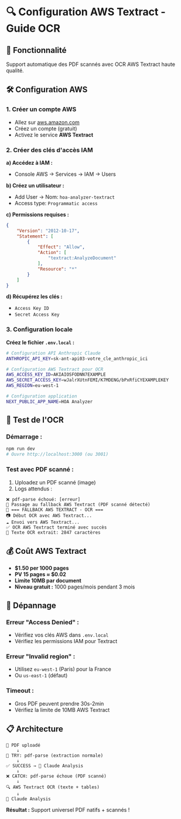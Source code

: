 # 🔍 Configuration AWS Textract - Guide OCR

## **🎯 Fonctionnalité**
Support automatique des PDF scannés avec OCR AWS Textract haute qualité.

## **🛠️ Configuration AWS**

### **1. Créer un compte AWS**
- Allez sur [aws.amazon.com](https://aws.amazon.com)
- Créez un compte (gratuit)
- Activez le service **AWS Textract**

### **2. Créer des clés d'accès IAM**

**a) Accédez à IAM :**
- Console AWS → Services → IAM → Users

**b) Créez un utilisateur :**
- Add User → Nom: `hoa-analyzer-textract`
- Access type: `Programmatic access`

**c) Permissions requises :**
```json
{
    "Version": "2012-10-17",
    "Statement": [
        {
            "Effect": "Allow",
            "Action": [
                "textract:AnalyzeDocument"
            ],
            "Resource": "*"
        }
    ]
}
```

**d) Récupérez les clés :**
- `Access Key ID` 
- `Secret Access Key`

### **3. Configuration locale**

**Créez le fichier `.env.local` :**
```bash
# Configuration API Anthropic Claude
ANTHROPIC_API_KEY=sk-ant-api03-votre_cle_anthropic_ici

# Configuration AWS Textract pour OCR
AWS_ACCESS_KEY_ID=AKIAIOSFODNN7EXAMPLE
AWS_SECRET_ACCESS_KEY=wJalrXUtnFEMI/K7MDENG/bPxRfiCYEXAMPLEKEY
AWS_REGION=eu-west-1

# Configuration application
NEXT_PUBLIC_APP_NAME=HOA Analyzer
```

## **🚀 Test de l'OCR**

### **Démarrage :**
```bash
npm run dev
# Ouvre http://localhost:3000 (ou 3001)
```

### **Test avec PDF scanné :**
1. Uploadez un PDF scanné (image)
2. Logs attendus :
```
❌ pdf-parse échoué: [erreur]
🔄 Passage au fallback AWS Textract (PDF scanné détecté)
🔄 === FALLBACK AWS TEXTRACT - OCR ===
📷 Début OCR avec AWS Textract...
☁️ Envoi vers AWS Textract...
✅ OCR AWS Textract terminé avec succès
📝 Texte OCR extrait: 2847 caractères
```

## **💰 Coût AWS Textract**

- **$1.50 per 1000 pages**
- **PV 15 pages ≈ $0.02**  
- **Limite 10MB par document**
- **Niveau gratuit :** 1000 pages/mois pendant 3 mois

## **🔧 Dépannage**

### **Erreur "Access Denied" :**
- Vérifiez vos clés AWS dans `.env.local`
- Vérifiez les permissions IAM pour Textract

### **Erreur "Invalid region" :**
- Utilisez `eu-west-1` (Paris) pour la France
- Ou `us-east-1` (défaut)

### **Timeout :**
- Gros PDF peuvent prendre 30s-2min
- Vérifiez la limite de 10MB AWS Textract

## **📋 Architecture**

```
📄 PDF uploadé
    ↓
📝 TRY: pdf-parse (extraction normale)
    ↓
✅ SUCCESS → 🚀 Claude Analysis
    ↓
❌ CATCH: pdf-parse échoue (PDF scanné)
    ↓
🔍 AWS Textract OCR (texte + tables)
    ↓
🚀 Claude Analysis
```

**Résultat :** Support universel PDF natifs + scannés ! 
